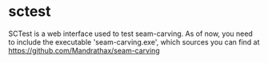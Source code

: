 # sctest
SCTest is a web interface used to test seam-carving. As of now, you need to include the executable 'seam-carving.exe', which sources you can find at https://github.com/Mandrathax/seam-carving
